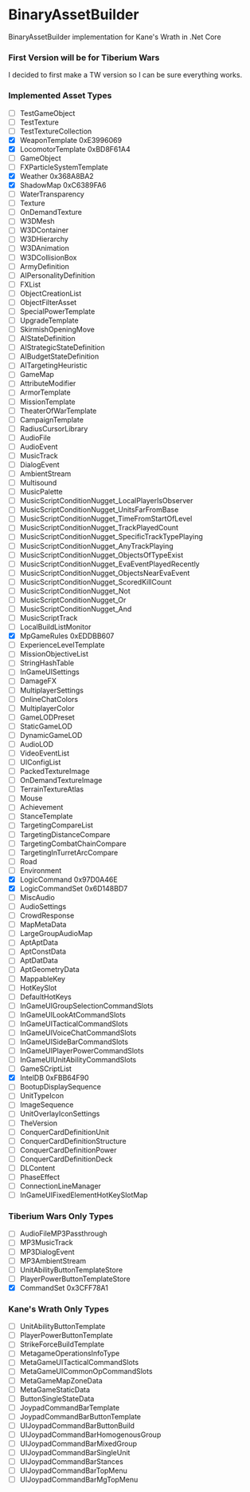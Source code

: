# BinaryAssetBuilder
BinaryAssetBuilder implementation for Kane's Wrath in .Net Core

### First Version will be for Tiberium Wars
I decided to first make a TW version so I can be sure everything works.

### Implemented Asset Types
* [ ] TestGameObject
* [ ] TestTexture
* [ ] TestTextureCollection
* [x] WeaponTemplate                                            0xE3996069
* [x] LocomotorTemplate                                         0xBD8F61A4
* [ ] GameObject
* [ ] FXParticleSystemTemplate
* [x] Weather                                                   0x368A8BA2
* [x] ShadowMap                                                 0xC6389FA6
* [ ] WaterTransparency
* [ ] Texture
* [ ] OnDemandTexture
* [ ] W3DMesh
* [ ] W3DContainer
* [ ] W3DHierarchy
* [ ] W3DAnimation
* [ ] W3DCollisionBox
* [ ] ArmyDefinition
* [ ] AIPersonalityDefinition
* [ ] FXList
* [ ] ObjectCreationList
* [ ] ObjectFilterAsset
* [ ] SpecialPowerTemplate
* [ ] UpgradeTemplate
* [ ] SkirmishOpeningMove
* [ ] AIStateDefinition
* [ ] AIStrategicStateDefinition
* [ ] AIBudgetStateDefinition
* [ ] AITargetingHeuristic
* [ ] GameMap
* [ ] AttributeModifier
* [ ] ArmorTemplate
* [ ] MissionTemplate
* [ ] TheaterOfWarTemplate
* [ ] CampaignTemplate
* [ ] RadiusCursorLibrary
* [ ] AudioFile
* [ ] AudioEvent
* [ ] MusicTrack
* [ ] DialogEvent
* [ ] AmbientStream
* [ ] Multisound
* [ ] MusicPalette
* [ ] MusicScriptConditionNugget_LocalPlayerIsObserver
* [ ] MusicScriptConditionNugget_UnitsFarFromBase
* [ ] MusicScriptConditionNugget_TimeFromStartOfLevel
* [ ] MusicScriptConditionNugget_TrackPlayedCount
* [ ] MusicScriptConditionNugget_SpecificTrackTypePlaying
* [ ] MusicScriptConditionNugget_AnyTrackPlaying
* [ ] MusicScriptConditionNugget_ObjectsOfTypeExist
* [ ] MusicScriptConditionNugget_EvaEventPlayedRecently
* [ ] MusicScriptConditionNugget_ObjectsNearEvaEvent
* [ ] MusicScriptConditionNugget_ScoredKillCount
* [ ] MusicScriptConditionNugget_Not
* [ ] MusicScriptConditionNugget_Or
* [ ] MusicScriptConditionNugget_And
* [ ] MusicScriptTrack
* [ ] LocalBuildListMonitor
* [x] MpGameRules                                               0xEDDBB607
* [ ] ExperienceLevelTemplate
* [ ] MissionObjectiveList
* [ ] StringHashTable
* [ ] InGameUISettings
* [ ] DamageFX
* [ ] MultiplayerSettings
* [ ] OnlineChatColors
* [ ] MultiplayerColor
* [ ] GameLODPreset
* [ ] StaticGameLOD
* [ ] DynamicGameLOD
* [ ] AudioLOD
* [ ] VideoEventList
* [ ] UIConfigList
* [ ] PackedTextureImage
* [ ] OnDemandTextureImage
* [ ] TerrainTextureAtlas
* [ ] Mouse
* [ ] Achievement
* [ ] StanceTemplate
* [ ] TargetingCompareList
* [ ] TargetingDistanceCompare
* [ ] TargetingCombatChainCompare
* [ ] TargetingInTurretArcCompare
* [ ] Road
* [ ] Environment
* [x] LogicCommand                                              0x97D0A46E
* [x] LogicCommandSet                                           0x6D148BD7
* [ ] MiscAudio
* [ ] AudioSettings
* [ ] CrowdResponse
* [ ] MapMetaData
* [ ] LargeGroupAudioMap
* [ ] AptAptData
* [ ] AptConstData
* [ ] AptDatData
* [ ] AptGeometryData
* [ ] MappableKey
* [ ] HotKeySlot
* [ ] DefaultHotKeys
* [ ] InGameUIGroupSelectionCommandSlots
* [ ] InGameUILookAtCommandSlots
* [ ] InGameUITacticalCommandSlots
* [ ] InGameUIVoiceChatCommandSlots
* [ ] InGameUISideBarCommandSlots
* [ ] InGameUIPlayerPowerCommandSlots
* [ ] InGameUIUnitAbilityCommandSlots
* [ ] GameSCriptList
* [x] IntelDB                                                   0xFBB64F90
* [ ] BootupDisplaySequence
* [ ] UnitTypeIcon
* [ ] ImageSequence
* [ ] UnitOverlayIconSettings
* [ ] TheVersion
* [ ] ConquerCardDefinitionUnit
* [ ] ConquerCardDefinitionStructure
* [ ] ConquerCardDefinitionPower
* [ ] ConquerCardDefinitionDeck
* [ ] DLContent
* [ ] PhaseEffect
* [ ] ConnectionLineManager
* [ ] InGameUIFixedElementHotKeySlotMap

### Tiberium Wars Only Types
* [ ] AudioFileMP3Passthrough
* [ ] MP3MusicTrack
* [ ] MP3DialogEvent
* [ ] MP3AmbientStream
* [ ] UnitAbilityButtonTemplateStore
* [ ] PlayerPowerButtonTemplateStore
* [x] CommandSet                                                0x3CFF78A1

### Kane's Wrath Only Types
* [ ] UnitAbilityButtonTemplate
* [ ] PlayerPowerButtonTemplate
* [ ] StrikeForceBuildTemplate
* [ ] MetagameOperationsInfoType
* [ ] MetaGameUITacticalCommandSlots
* [ ] MetaGameUICommonOpCommandSlots
* [ ] MetaGameMapZoneData
* [ ] MetaGameStaticData
* [ ] ButtonSingleStateData
* [ ] JoypadCommandBarTemplate
* [ ] JoypadCommandBarButtonTemplate
* [ ] UIJoypadCommandBarButtonBuild
* [ ] UIJoypadCommandBarHomogenousGroup
* [ ] UIJoypadCommandBarMixedGroup
* [ ] UIJoypadCommandBarSingleUnit
* [ ] UIJoypadCommandBarStances
* [ ] UIJoypadCommandBarTopMenu
* [ ] UIJoypadCommandBarMgTopMenu

